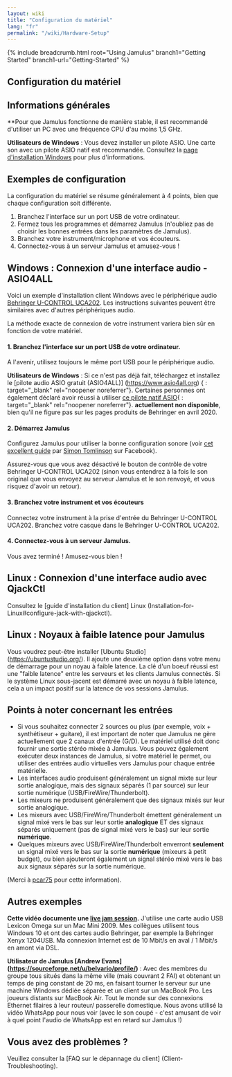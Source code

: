```yaml
---
layout: wiki
title: "Configuration du matériel"
lang: "fr"
permalink: "/wiki/Hardware-Setup"
---
```


{% include breadcrumb.html root="Using Jamulus" branch1="Getting Started" branch1-url="Getting-Started" %}

## Configuration du matériel

## Informations générales

**Pour que Jamulus fonctionne de manière stable, il est recommandé d'utiliser un PC avec une fréquence CPU d'au moins 1,5 GHz.

**Utilisateurs de Windows** : Vous devez installer un pilote ASIO. Une carte son avec un pilote ASIO natif est recommandée. Consultez la [page d'installation Windows](Installation-for-Windows) pour plus d'informations.

## Exemples de configuration

La configuration du matériel se résume généralement à 4 points, bien que chaque configuration soit différente.

1. Branchez l'interface sur un port USB de votre ordinateur.
2. Fermez tous les programmes et démarrez Jamulus (n'oubliez pas de choisir les bonnes entrées dans les paramètres de Jamulus).
3. Branchez votre instrument/microphone et vos écouteurs.
4. Connectez-vous à un serveur Jamulus et amusez-vous !


## Windows : Connexion d'une interface audio - ASIO4ALL

Voici un exemple d'installation client Windows avec le périphérique audio [Behringer U-CONTROL UCA202](https://www.amazon.com/Behringer-U-Phono-UFO202-Audiophile-Interface/dp/B002GHBYZ0).
Les instructions suivantes peuvent être similaires avec d'autres périphériques audio.

La méthode exacte de connexion de votre instrument variera bien sûr en fonction de votre matériel.

#### 1. Branchez l'interface sur un port USB de votre ordinateur.

A l'avenir, utilisez toujours le même port USB pour le périphérique audio.

**Utilisateurs de Windows** : Si ce n'est pas déjà fait, téléchargez et installez le [pilote audio ASIO gratuit (ASIO4ALL)] (https://www.asio4all.org) { : target="_blank" rel="noopener noreferrer"}. Certaines personnes ont également déclaré avoir réussi à utiliser [ce pilote natif ASIO](http://www.behringerdownload.de/_software/BEHRINGER_2902_X64_2.8.40.zip){ : target="_blank" rel="noopener noreferrer"}. __actuellement non disponible__, bien qu'il ne figure pas sur les pages produits de Behringer en avril 2020.


#### 2. Démarrez Jamulus

Configurez Jamulus pour utiliser la bonne configuration sonore (voir [cet excellent guide](https://www.facebook.com/notes/jamulus-online-musicianssingers-jamming/idiots-guide-to-jamulus-app/510044532903831/) par [Simon Tomlinson](https://www.facebook.com/simon.james.tomlinson?eid=ARBQoY3KcZAtS3pGdLJuqvQTeRSOo4gHdQZT7nNzOt1oPMGgZ4_3GERe-rOyH5PxsSHVYYXjWwcqd71a) sur Facebook).

Assurez-vous que vous avez désactivé le bouton de contrôle de votre Behringer U-CONTROL UCA202 (sinon vous entendrez à la fois le son original que vous envoyez au serveur Jamulus et le son renvoyé, et vous risquez d'avoir un retour).

#### 3. Branchez votre instrument et vos écouteurs

Connectez votre instrument à la prise d'entrée du Behringer U-CONTROL UCA202. Branchez votre casque dans le Behringer U-CONTROL UCA202.

#### 4. Connectez-vous à un serveur Jamulus.

Vous avez terminé ! Amusez-vous bien !

## Linux : Connexion d'une interface audio avec QjackCtl

Consultez le [guide d'installation du client] Linux (Installation-for-Linux#configure-jack-with-qjackctl).

## Linux : Noyaux à faible latence pour Jamulus
Vous voudrez peut-être installer [Ubuntu Studio] (https://ubuntustudio.org/). Il ajoute une deuxième option dans votre menu de démarrage pour un noyau à faible latence. La clé d'un boeuf réussi est une "faible latence" entre les serveurs et les clients Jamulus connectés. Si le système Linux sous-jacent est démarré avec un noyau à faible latence, cela a un impact positif sur la latence de vos sessions Jamulus.


## Points à noter concernant les entrées

- Si vous souhaitez connecter 2 sources ou plus (par exemple, voix + synthétiseur + guitare), il est important de noter que Jamulus ne gère actuellement que 2 canaux d'entrée (G/D). Le matériel utilisé doit donc fournir une sortie stéréo mixée à Jamulus. Vous pouvez également exécuter deux instances de Jamulus, si votre matériel le permet, ou utiliser des entrées audio virtuelles vers Jamulus pour chaque entrée matérielle.
- Les interfaces audio produisent généralement un signal mixte sur leur sortie analogique, mais des signaux séparés (1 par source) sur leur sortie numérique (USB/FireWire/Thunderbolt).
- Les mixeurs ne produisent généralement que des signaux mixés sur leur sortie analogique.
- Les mixeurs avec USB/FireWire/Thunderbolt émettent généralement un signal mixé vers le bas sur leur sortie **analogique** ET des signaux séparés uniquement (pas de signal mixé vers le bas) sur leur sortie **numérique**.
- Quelques mixeurs avec USB/FireWire/Thunderbolt enverront **seulement** un signal mixé vers le bas sur la sortie **numérique** (mixeurs à petit budget), ou bien ajouteront également un signal stéréo mixé vers le bas aux signaux séparés sur la sortie numérique.

(Merci à [pcar75](https://github.com/pcar75) pour cette information).

## Autres exemples

**Cette vidéo documente une [live jam session](https://youtu.be/c8838jS2g3U).** J'utilise une carte audio USB Lexicon Omega sur un Mac Mini 2009. Mes collègues utilisent tous Windows 10 et ont des cartes audio Behringer, par exemple la Behringer Xenyx 1204USB. Ma connexion Internet est de 10 Mbit/s en aval / 1 Mbit/s en amont via DSL.

**Utilisateur de Jamulus [Andrew Evans] (https://sourceforge.net/u/belvario/profile/)** : Avec des membres du groupe tous situés dans la même ville (mais couvrant 2 FAI) et obtenant un temps de ping constant de 20 ms, en faisant tourner le serveur sur une machine Windows dédiée séparée et un client sur un MacBook Pro. Les joueurs distants sur MacBook Air. Tout le monde sur des connexions Ethernet filaires à leur routeur/ passerelle domestique. Nous avons utilisé la vidéo WhatsApp pour nous voir (avec le son coupé - c'est amusant de voir à quel point l'audio de WhatsApp est en retard sur Jamulus !)

## Vous avez des problèmes ?

Veuillez consulter la [FAQ sur le dépannage du client] (Client-Troubleshooting).

